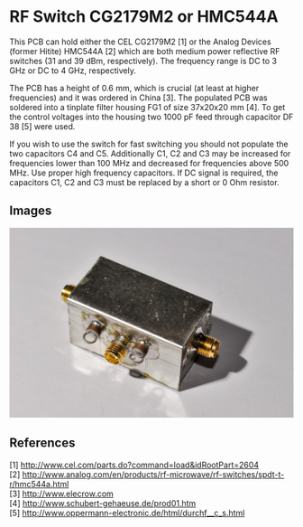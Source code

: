 # RF Switch CG2179M2 or HMC544A
This PCB can hold either the CEL CG2179M2 [1] or the Analog Devices (former Hitite) HMC544A [2] which are both medium power reflective RF switches (31 and 39 dBm, respectively). The frequency range is DC to 3 GHz or DC to 4 GHz, respectively.

The PCB has a height of 0.6 mm, which is crucial (at least at higher frequencies) and it was ordered in China [3]. The populated PCB was soldered into a tinplate filter housing FG1 of size 37x20x20 mm [4]. To get the control voltages into the housing two 1000 pF feed through capacitor DF 38 [5] were used.

If you wish to use the switch for fast switching you should not populate the two capacitors C4 and C5. Additionally C1, C2 and C3 may be increased for frequencies lower than 100 MHz and decreased for frequencies above 500 MHz. Use proper high frequency capacitors. If DC signal is required, the capacitors C1, C2 and C3 must be replaced by a short or 0 Ohm resistor.

## Images
![Finished switch in the tinplated housing](https://raw.githubusercontent.com/akaFunk/RF-Switch-CG2179M2-HMC544A/master/images/img_0001.jpg)

## References
[1] http://www.cel.com/parts.do?command=load&idRootPart=2604  
[2] http://www.analog.com/en/products/rf-microwave/rf-switches/spdt-t-r/hmc544a.html  
[3] http://www.elecrow.com  
[4] http://www.schubert-gehaeuse.de/prod01.htm  
[5] http://www.oppermann-electronic.de/html/durchf__c_s.html  
